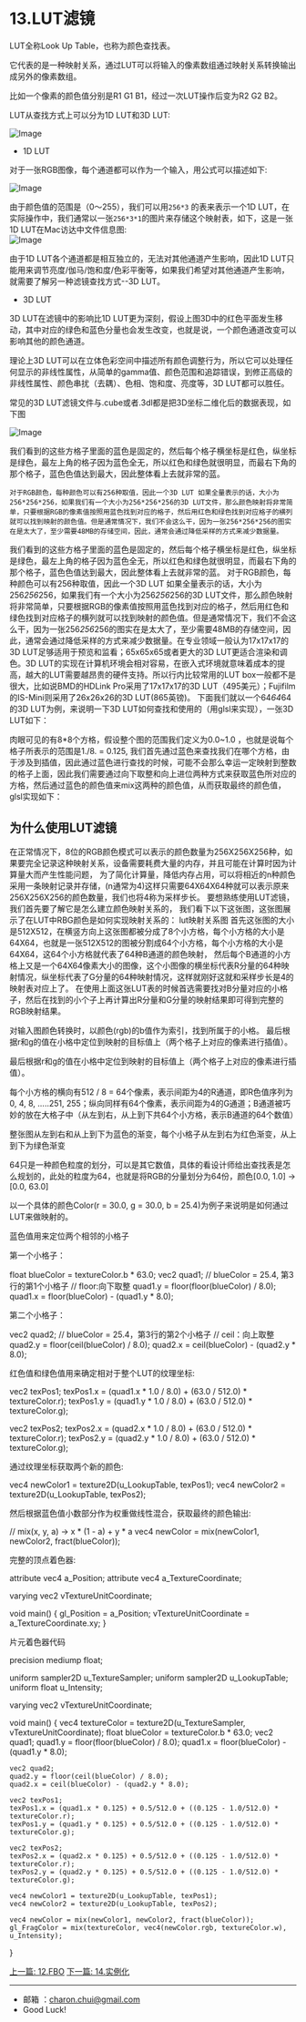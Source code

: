# 13.LUT滤镜


LUT全称Look Up Table，也称为颜色查找表。       

它代表的是一种映射关系，通过LUT可以将输入的像素数组通过映射关系转换输出成另外的像素数组。     

比如一个像素的颜色值分别是R1 G1 B1，经过一次LUT操作后变为R2 G2 B2。    


LUT从查找方式上可以分为1D LUT和3D LUT:     

![Image](https://raw.githubusercontent.com/CharonChui/Pictures/master/lut_1dvs3d.webp)

- 1D LUT

对于一张RGB图像，每个通道都可以作为一个输入，用公式可以描述如下:     

![Image](https://raw.githubusercontent.com/CharonChui/Pictures/master/lut_1d.jpg)

由于颜色值的范围是（0～255），我们可以用`256*3` 的表来表示一个1D LUT，在实际操作中，我们通常以一张`256*3*1`的图片来存储这个映射表，如下，这是一张1D LUT在Mac访达中文件信息图:    
![Image](https://raw.githubusercontent.com/CharonChui/Pictures/master/lut_1d_map.jpg)

由于1D LUT各个通道都是相互独立的，无法对其他通道产生影响，因此1D LUT只能用来调节亮度/伽马/饱和度/色彩平衡等，如果我们希望对其他通道产生影响，就需要了解另一种滤镜查找方式--3D LUT。    


- 3D LUT

3D LUT在滤镜中的影响比1D LUT更为深刻，假设上图3D中的红色平面发生移动，其中对应的绿色和蓝色分量也会发生改变，也就是说，一个颜色通道改变可以影响其他的颜色通道。      

理论上3D LUT可以在立体色彩空间中描述所有颜色调整行为，所以它可以处理任何显示的非线性属性，从简单的gamma值、颜色范围和追踪错误，到修正高级的非线性属性、颜色串扰（去耦）、色相、饱和度、亮度等，3D LUT都可以胜任。


常见的3D LUT滤镜文件与.cube或者.3dl都是把3D坐标二维化后的数据表现，如下图

![Image](https://raw.githubusercontent.com/CharonChui/Pictures/master/3d_lut.jpg)







  我们看到的这些方格子里面的蓝色是固定的，然后每个格子横坐标是红色，纵坐标是绿色，最左上角的格子因为蓝色全无，所以红色和绿色就很明显，而最右下角的那个格子，蓝色色值达到最大，因此整体看上去就非常的蓝。

    对于RGB颜色，每种颜色可以有256种取值，因此一个3D LUT 如果全量表示的话，大小为256*256*256，如果我们有一个大小为256*256*256的3D LUT文件，那么颜色映射将非常简单，只要根据RGB的像素值按照用蓝色找到对应的格子，然后用红色和绿色找到对应格子的横列就可以找到映射的颜色值。但是通常情况下，我们不会这么干，因为一张256*256*256的图实在是太大了，至少需要48MB的存储空间，因此，通常会通过降低采样的方式来减少数据量。




我们看到的这些方格子里面的蓝色是固定的，然后每个格子横坐标是红色，纵坐标是绿色，最左上角的格子因为蓝色全无，所以红色和绿色就很明显，而最右下角的那个格子，蓝色色值达到最大，因此整体看上去就非常的蓝。
    对于RGB颜色，每种颜色可以有256种取值，因此一个3D LUT 如果全量表示的话，大小为256*256*256，如果我们有一个大小为256*256*256的3D LUT文件，那么颜色映射将非常简单，只要根据RGB的像素值按照用蓝色找到对应的格子，然后用红色和绿色找到对应格子的横列就可以找到映射的颜色值。但是通常情况下，我们不会这么干，因为一张256*256*256的图实在是太大了，至少需要48MB的存储空间，因此，通常会通过降低采样的方式来减少数据量。在专业领域一般认为17x17x17的3D LUT足够适用于预览和监看；65x65x65或者更大的3D LUT更适合渲染和调色。3D LUT的实现在计算机环境会相对容易，在嵌入式环境就意味着成本的提高，越大的LUT需要越昂贵的硬件支持。所以行内比较常用的LUT box一般都不是很大，比如说BMD的HDLink Pro采用了17x17x17的3D LUT（495美元）；Fujifilm的IS-Mini则采用了26x26x26的3D LUT(865英镑)。
    下面我们就以一个64*64*64的3D LUT为例，来说明一下3D LUT如何查找和使用的（用glsl来实现），一张3D LUT如下：





肉眼可见的有8*8个方格，假设整个图的范围我们定义为0.0~1.0 ，也就是说每个格子所表示的范围是1./8. = 0.125, 我们首先通过蓝色来查找我们在哪个方格，由于涉及到插值，因此通过蓝色进行查找的时候，可能不会那么幸运一定映射到整数的格子上面，因此我们需要通过向下取整和向上进位两种方式来获取蓝色所对应的方格，然后通过蓝色的颜色值来mix这两种的颜色值，从而获取最终的颜色值，glsl实现如下：


## 为什么使用LUT滤镜



在正常情况下，8位的RGB颜色模式可以表示的颜色数量为256X256X256种，如果要完全记录这种映射关系，设备需要耗费大量的内存，并且可能在计算时因为计算量大而产生性能问题， 为了简化计算量，降低内存占用，可以将相近的n种颜色采用一条映射记录并存储，(n通常为4)这样只需要64X64X64种就可以表示原来256X256X256的颜色数量，我们也将4称为采样步长。
要想熟练使用LUT滤镜，我们首先要了解它是怎么建立颜色映射关系的， 我们看下以下这张图，这张图展示了在LUT中RBG颜色是如何实现映射关系的：
lut映射关系图
首先这张图的大小是512X512，在横竖方向上这张图都被分成了8个小方格，每个小方格的大小是64X64，也就是一张512X512的图被分割成64个小方格，每个小方格的大小是64X64，这64个小方格就代表了64种B通道的颜色映射， 然后每个B通道的小方格上又是一个64X64像素大小的图像，这个小图像的横坐标代表R分量的64种映射情况，纵坐标代表了G分量的64种映射情况，这样就刚好这就和采样步长是4的映射表对应上了。
在使用上面这张LUT表的时候首选需要找对B分量对应的小格子，然后在找到的小个子上再计算出R分量和G分量的映射结果即可得到完整的RGB映射结果。



对输入图颜色转换时，以颜色(rgb)的b值作为索引，找到所属于的小格。
最后根据r和g的值在小格中定位到映射的目标值上（两个格子上对应的像素进行插值）。

最后根据r和g的值在小格中定位到映射的目标值上（两个格子上对应的像素进行插值）。


每个小方格的横向有512 / 8 = 64个像素，表示间距为4的R通道，即R色值序列为0, 4, 8, .....251, 255；纵向同样有64个像素，表示间距为4的G通道；B通道被巧妙的放在大格子中（从左到右，从上到下共64个小方格，表示B通道的64个数值）




整张图从左到右和从上到下为蓝色的渐变，每个小格子从左到右为红色渐变，从上到下为绿色渐变

64只是一种颜色粒度的划分，可以是其它数值，具体的看设计师给出查找表是怎么规划的，此处的粒度为64，也就是将RGB的分量划分为64份，颜色[0.0, 1.0] -> [0.0, 63.0]


以一个具体的颜色Color(r = 30.0,  g = 30.0,  b = 25.4)为例子来说明是如何通过LUT来做映射的。



蓝色值用来定位两个相邻的小格子

第一个小格子：

float blueColor = textureColor.b * 63.0;
vec2 quad1;
// blueColor = 25.4, 第3行的第1个小格子
// floor:向下取整
quad1.y = floor(floor(blueColor) / 8.0);
quad1.x = floor(blueColor) - (quad1.y * 8.0);

第二个小格子：


vec2 quad2;
// blueColor = 25.4，第3行的第2个小格子
// ceil：向上取整
quad2.y = floor(ceil(blueColor) / 8.0);
quad2.x = ceil(blueColor) - (quad2.y * 8.0);

红色值和绿色值用来确定相对于整个LUT的纹理坐标:   

vec2 texPos1;
texPos1.x = (quad1.x * 1.0 / 8.0) + (63.0 / 512.0) * textureColor.r);
texPos1.y = (quad1.y * 1.0 / 8.0) + (63.0 / 512.0) * textureColor.g);

vec2 texPos2;
texPos2.x = (quad2.x * 1.0 / 8.0) + (63.0 / 512.0) * textureColor.r);
texPos2.y = (quad2.y * 1.0 / 8.0) + (63.0 / 512.0) * textureColor.g);

通过纹理坐标获取两个新的颜色:   

vec4 newColor1 = texture2D(u_LookupTable, texPos1);
vec4 newColor2 = texture2D(u_LookupTable, texPos2);

然后根据蓝色值小数部分作为权重做线性混合，获取最终的颜色输出:   

// mix(x, y, a) -> x * (1 - a) + y * a
vec4 newColor = mix(newColor1, newColor2, fract(blueColor));

完整的顶点着色器:   


attribute vec4 a_Position;
attribute vec4 a_TextureCoordinate;

varying vec2 vTextureUnitCoordinate;

void main() {
    gl_Position = a_Position;
    vTextureUnitCoordinate = a_TextureCoordinate.xy;
}


片元着色器代码

precision mediump float;

uniform sampler2D u_TextureSampler;
uniform sampler2D u_LookupTable;
uniform float u_Intensity;

varying vec2 vTextureUnitCoordinate;

void main() {
    vec4 textureColor = texture2D(u_TextureSampler, vTextureUnitCoordinate);
    float blueColor = textureColor.b * 63.0;
    vec2 quad1;
    quad1.y = floor(floor(blueColor) / 8.0);
    quad1.x = floor(blueColor) - (quad1.y * 8.0);

    vec2 quad2;
    quad2.y = floor(ceil(blueColor) / 8.0);
    quad2.x = ceil(blueColor) - (quad2.y * 8.0);

    vec2 texPos1;
    texPos1.x = (quad1.x * 0.125) + 0.5/512.0 + ((0.125 - 1.0/512.0) * textureColor.r);
    texPos1.y = (quad1.y * 0.125) + 0.5/512.0 + ((0.125 - 1.0/512.0) * textureColor.g);

    vec2 texPos2;
    texPos2.x = (quad2.x * 0.125) + 0.5/512.0 + ((0.125 - 1.0/512.0) * textureColor.r);
    texPos2.y = (quad2.y * 0.125) + 0.5/512.0 + ((0.125 - 1.0/512.0) * textureColor.g);

    vec4 newColor1 = texture2D(u_LookupTable, texPos1);
    vec4 newColor2 = texture2D(u_LookupTable, texPos2);

    vec4 newColor = mix(newColor1, newColor2, fract(blueColor));
    gl_FragColor = mix(textureColor, vec4(newColor.rgb, textureColor.w), u_Intensity);
}





[上一篇: 12.FBO](https://github.com/CharonChui/AndroidNote/blob/master/VideoDevelopment/OpenGL/12.FBO.md)
[下一篇: 14.实例化](https://github.com/CharonChui/AndroidNote/blob/master/VideoDevelopment/OpenGL/14.%E5%AE%9E%E4%BE%8B%E5%8C%96.md)


---

- 邮箱 ：charon.chui@gmail.com  
- Good Luck! 































